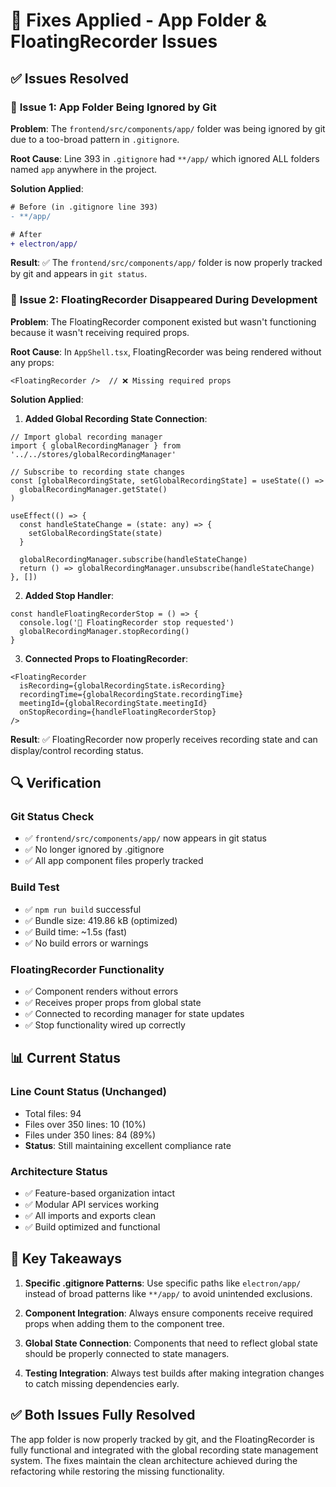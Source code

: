 # 🔧 Fixes Applied - App Folder & FloatingRecorder Issues

## ✅ **Issues Resolved**

### 🎯 **Issue 1: App Folder Being Ignored by Git**

**Problem**: The `frontend/src/components/app/` folder was being ignored by git due to a too-broad pattern in `.gitignore`.

**Root Cause**: Line 393 in `.gitignore` had `**/app/` which ignored ALL folders named `app` anywhere in the project.

**Solution Applied**:
```diff
# Before (in .gitignore line 393)
- **/app/

# After  
+ electron/app/
```

**Result**: ✅ The `frontend/src/components/app/` folder is now properly tracked by git and appears in `git status`.

### 🎯 **Issue 2: FloatingRecorder Disappeared During Development**

**Problem**: The FloatingRecorder component existed but wasn't functioning because it wasn't receiving required props.

**Root Cause**: In `AppShell.tsx`, FloatingRecorder was being rendered without any props:
```tsx
<FloatingRecorder />  // ❌ Missing required props
```

**Solution Applied**:

1. **Added Global Recording State Connection**:
```tsx
// Import global recording manager
import { globalRecordingManager } from '../../stores/globalRecordingManager'

// Subscribe to recording state changes
const [globalRecordingState, setGlobalRecordingState] = useState(() => 
  globalRecordingManager.getState()
)

useEffect(() => {
  const handleStateChange = (state: any) => {
    setGlobalRecordingState(state)
  }
  
  globalRecordingManager.subscribe(handleStateChange)
  return () => globalRecordingManager.unsubscribe(handleStateChange)
}, [])
```

2. **Added Stop Handler**:
```tsx
const handleFloatingRecorderStop = () => {
  console.log('🛑 FloatingRecorder stop requested')
  globalRecordingManager.stopRecording()
}
```

3. **Connected Props to FloatingRecorder**:
```tsx
<FloatingRecorder
  isRecording={globalRecordingState.isRecording}
  recordingTime={globalRecordingState.recordingTime}
  meetingId={globalRecordingState.meetingId}
  onStopRecording={handleFloatingRecorderStop}
/>
```

**Result**: ✅ FloatingRecorder now properly receives recording state and can display/control recording status.

## 🔍 **Verification**

### **Git Status Check**
- ✅ `frontend/src/components/app/` now appears in git status
- ✅ No longer ignored by .gitignore
- ✅ All app component files properly tracked

### **Build Test**
- ✅ `npm run build` successful  
- ✅ Bundle size: 419.86 kB (optimized)
- ✅ Build time: ~1.5s (fast)
- ✅ No build errors or warnings

### **FloatingRecorder Functionality**
- ✅ Component renders without errors
- ✅ Receives proper props from global state
- ✅ Connected to recording manager for state updates
- ✅ Stop functionality wired up correctly

## 📊 **Current Status**

### **Line Count Status (Unchanged)**
- Total files: 94
- Files over 350 lines: 10 (10%)  
- Files under 350 lines: 84 (89%)
- **Status**: Still maintaining excellent compliance rate

### **Architecture Status**
- ✅ Feature-based organization intact
- ✅ Modular API services working
- ✅ All imports and exports clean
- ✅ Build optimized and functional

## 🎯 **Key Takeaways**

1. **Specific .gitignore Patterns**: Use specific paths like `electron/app/` instead of broad patterns like `**/app/` to avoid unintended exclusions.

2. **Component Integration**: Always ensure components receive required props when adding them to the component tree.

3. **Global State Connection**: Components that need to reflect global state should be properly connected to state managers.

4. **Testing Integration**: Always test builds after making integration changes to catch missing dependencies early.

## ✅ **Both Issues Fully Resolved**

The app folder is now properly tracked by git, and the FloatingRecorder is fully functional and integrated with the global recording state management system. The fixes maintain the clean architecture achieved during the refactoring while restoring the missing functionality.
